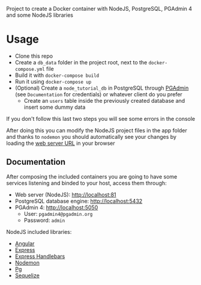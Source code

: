 Project to create a Docker container with NodeJS, PostgreSQL, PGAdmin 4 and some NodeJS libraries

# Usage

* Clone this repo
* Create a `db_data` folder in the project root, next to the `docker-compose.yml` file
* Build it with `docker-compose build`
* Run it using `docker-compose up`
* (Optional) Create a `node_tutorial_db` in PostgreSQL through [PGAdmin](http://localhost:5050) (see `Documentation` for credentials) or whatever client do you prefer
  * Create an `users` table inside the previously created database and insert some dummy data

If you don't follow this last two steps you will see some errors in the console

After doing this you can modify the NodeJS project files in the app folder and thanks to `nodemon` you should automatically see your changes by loading the [web server URL](http://localhost:81) in your browser

## Documentation

After composing the included containers you are going to have some services listening and binded to your host, access them through:

* Web server (NodeJS): [http://localhost:81](http://localhost:81)
* PostgreSQL database engine:  [http://localhost:5432](http://localhost:5432)
* PGAdmin 4: [http://localhost:5050](http://localhost:5050)
  * User: `pgadmin4@pgadmin.org`
  * Password: `admin`

NodeJS included libraries:

* [Angular](https://www.npmjs.com/package/angular)
* [Express](https://www.npmjs.com/package/express)
* [Express Handlebars](https://www.npmjs.com/package/express-handlebars)
* [Nodemon](https://www.npmjs.com/package/nodemon)
* [Pg](https://www.npmjs.com/package/pg)
* [Sequelize](https://www.npmjs.com/package/sequelize)
